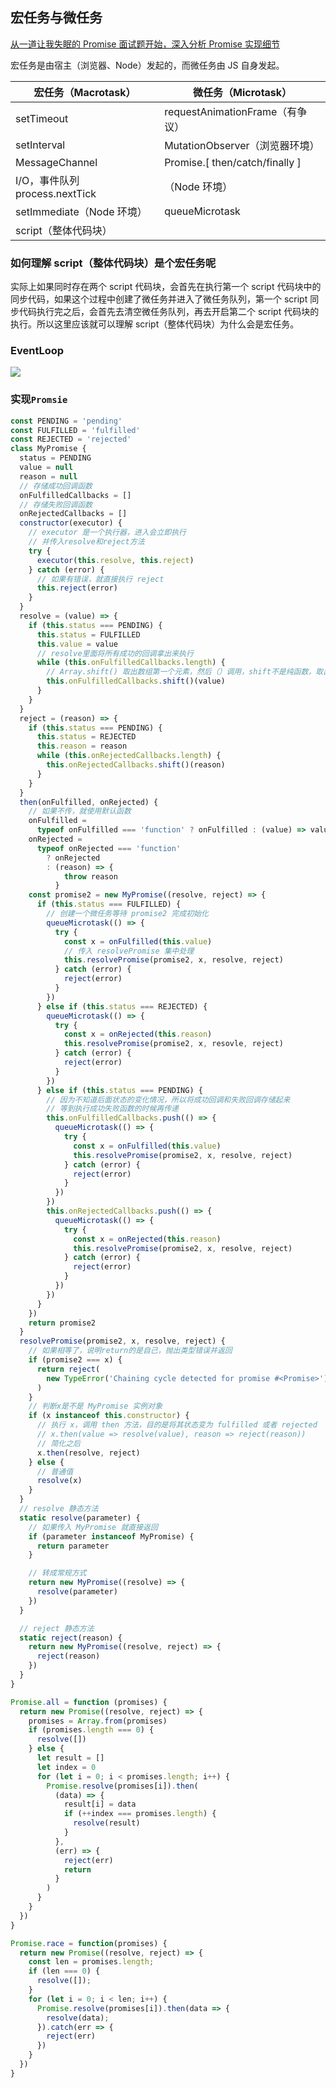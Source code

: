 ## 宏任务与微任务

[从一道让我失眠的 Promise 面试题开始，深入分析 Promise 实现细节](https://juejin.cn/post/6945319439772434469)

宏任务是由宿主（浏览器、Node）发起的，而微任务由 JS 自身发起。

| 宏任务（Macrotask）            | 微任务（Microtask）             |
| ------------------------------ | ------------------------------- |
| setTimeout                     | requestAnimationFrame（有争议） |
| setInterval                    | MutationObserver（浏览器环境）  |
| MessageChannel                 | Promise.[ then/catch/finally ]  |
| I/O，事件队列 process.nextTick | （Node 环境）                   |
| setImmediate（Node 环境）      | queueMicrotask                  |
| script（整体代码块）           |                                 |

### 如何理解 script（整体代码块）是个宏任务呢

实际上如果同时存在两个 script 代码块，会首先在执行第一个 script 代码块中的同步代码，如果这个过程中创建了微任务并进入了微任务队列，第一个 script 同步代码执行完之后，会首先去清空微任务队列，再去开启第二个 script 代码块的执行。所以这里应该就可以理解 script（整体代码块）为什么会是宏任务。

### EventLoop

![](https://p9-juejin.byteimg.com/tos-cn-i-k3u1fbpfcp/2baaf009636748c491898aafeceddb32~tplv-k3u1fbpfcp-watermark.image)

### 实现`Promsie`

```js
const PENDING = 'pending'
const FULFILLED = 'fulfilled'
const REJECTED = 'rejected'
class MyPromise {
  status = PENDING
  value = null
  reason = null
  // 存储成功回调函数
  onFulfilledCallbacks = []
  // 存储失败回调函数
  onRejectedCallbacks = []
  constructor(executor) {
    // executor 是一个执行器，进入会立即执行
    // 并传入resolve和reject方法
    try {
      executor(this.resolve, this.reject)
    } catch (error) {
      // 如果有错误，就直接执行 reject
      this.reject(error)
    }
  }
  resolve = (value) => {
    if (this.status === PENDING) {
      this.status = FULFILLED
      this.value = value
      // resolve里面将所有成功的回调拿出来执行
      while (this.onFulfilledCallbacks.length) {
        // Array.shift() 取出数组第一个元素，然后（）调用，shift不是纯函数，取出后，数组将失去该元素，直到数组为空
        this.onFulfilledCallbacks.shift()(value)
      }
    }
  }
  reject = (reason) => {
    if (this.status === PENDING) {
      this.status = REJECTED
      this.reason = reason
      while (this.onRejectedCallbacks.length) {
        this.onRejectedCallbacks.shift()(reason)
      }
    }
  }
  then(onFulfilled, onRejected) {
    // 如果不传，就使用默认函数
    onFulfilled =
      typeof onFulfilled === 'function' ? onFulfilled : (value) => value
    onRejected =
      typeof onRejected === 'function'
        ? onRejected
        : (reason) => {
            throw reason
          }
    const promise2 = new MyPromise((resolve, reject) => {
      if (this.status === FULFILLED) {
        // 创建一个微任务等待 promise2 完成初始化
        queueMicrotask(() => {
          try {
            const x = onFulfilled(this.value)
            // 传入 resolvePromise 集中处理
            this.resolvePromise(promise2, x, resolve, reject)
          } catch (error) {
            reject(error)
          }
        })
      } else if (this.status === REJECTED) {
        queueMicrotask(() => {
          try {
            const x = onRejected(this.reason)
            this.resolvePromise(promise2, x, resovle, reject)
          } catch (error) {
            reject(error)
          }
        })
      } else if (this.status === PENDING) {
        // 因为不知道后面状态的变化情况，所以将成功回调和失败回调存储起来
        // 等到执行成功失败函数的时候再传递
        this.onFulfilledCallbacks.push(() => {
          queueMicrotask(() => {
            try {
              const x = onFulfilled(this.value)
              this.resolvePromise(promise2, x, resolve, reject)
            } catch (error) {
              reject(error)
            }
          })
        })
        this.onRejectedCallbacks.push(() => {
          queueMicrotask(() => {
            try {
              const x = onRejected(this.reason)
              this.resolvePromise(promise2, x, resolve, reject)
            } catch (error) {
              reject(error)
            }
          })
        })
      }
    })
    return promise2
  }
  resolvePromise(promise2, x, resolve, reject) {
    // 如果相等了，说明return的是自己，抛出类型错误并返回
    if (promise2 === x) {
      return reject(
        new TypeError('Chaining cycle detected for promise #<Promise>')
      )
    }
    // 判断x是不是 MyPromise 实例对象
    if (x instanceof this.constructor) {
      // 执行 x，调用 then 方法，目的是将其状态变为 fulfilled 或者 rejected
      // x.then(value => resolve(value), reason => reject(reason))
      // 简化之后
      x.then(resolve, reject)
    } else {
      // 普通值
      resolve(x)
    }
  }
  // resolve 静态方法
  static resolve(parameter) {
    // 如果传入 MyPromise 就直接返回
    if (parameter instanceof MyPromise) {
      return parameter
    }

    // 转成常规方式
    return new MyPromise((resolve) => {
      resolve(parameter)
    })
  }

  // reject 静态方法
  static reject(reason) {
    return new MyPromise((resolve, reject) => {
      reject(reason)
    })
  }
}
```

```js
Promise.all = function (promises) {
  return new Promise((resolve, reject) => {
    promises = Array.from(promises)
    if (promises.length === 0) {
      resolve([])
    } else {
      let result = []
      let index = 0
      for (let i = 0; i < promises.length; i++) {
        Promise.resolve(promises[i]).then(
          (data) => {
            result[i] = data
            if (++index === promises.length) {
              resolve(result)
            }
          },
          (err) => {
            reject(err)
            return
          }
        )
      }
    }
  })
}

Promise.race = function(promises) {
  return new Promise((resolve, reject) => {
    const len = promises.length;
    if (len === 0) {
      resolve([]);
    }
    for (let i = 0; i < len; i++) {
      Promise.resolve(promises[i]).then(data => {
        resolve(data);
      }).catch(err => {
        reject(err)
      })
    }
  })
}
```
